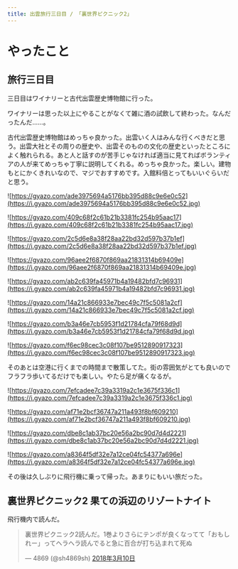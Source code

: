 ```yaml
---
title: 出雲旅行三日目 / 「裏世界ピクニック2」
---
```


# やったこと

## 旅行三日目

三日目はワイナリーと古代出雲歴史博物館に行った。

ワイナリーは思った以上にやることがなくて雑に酒の試飲して終わった。なんだったんだ……。

古代出雲歴史博物館はめっちゃ良かった。出雲いく人はみんな行くべきだと思う。出雲大社とその周りの歴史や、出雲そのものの文化の歴史といったところによく触れられる。あと人と話すのが苦手じゃなければ適当に見てればボランティアの人が来てめっちゃ丁寧に説明してくれる。めっちゃ良かった。楽しい。建物もとにかくきれいなので、マジでおすすめです。入館料倍とってもいいぐらいだと思う。

![https://gyazo.com/ade3975694a5176bb395d88c9e6e0c52](https://i.gyazo.com/ade3975694a5176bb395d88c9e6e0c52.jpg)

![https://gyazo.com/409c68f2c61b21b3381fc254b95aac17](https://i.gyazo.com/409c68f2c61b21b3381fc254b95aac17.jpg)

![https://gyazo.com/2c5d6e8a38f28aa22bd32d597b37b1ef](https://i.gyazo.com/2c5d6e8a38f28aa22bd32d597b37b1ef.jpg)

![https://gyazo.com/96aee2f6870f869aa21831314b69409e](https://i.gyazo.com/96aee2f6870f869aa21831314b69409e.jpg)

![https://gyazo.com/ab2c639fa45971b4a19482bfd7c96931](https://i.gyazo.com/ab2c639fa45971b4a19482bfd7c96931.jpg)

![https://gyazo.com/14a21c866933e7bec49c7f5c5081a2cf](https://i.gyazo.com/14a21c866933e7bec49c7f5c5081a2cf.jpg)

![https://gyazo.com/b3a46e7cb5953f1d21784cfa79f68d9d](https://i.gyazo.com/b3a46e7cb5953f1d21784cfa79f68d9d.jpg)

![https://gyazo.com/f6ec98cec3c08f107be9512890917323](https://i.gyazo.com/f6ec98cec3c08f107be9512890917323.jpg)

そのあとは空港に行くまでの時間まで散策してた。街の雰囲気がとても良いのでフラフラ歩いてるだけでも楽しい。やたら足が痛くなるが。

![https://gyazo.com/7efcadee7c39a3319a2c1e3675f336c1](https://i.gyazo.com/7efcadee7c39a3319a2c1e3675f336c1.jpg)

![https://gyazo.com/af71e2bcf36747a211a493f8bf609210](https://i.gyazo.com/af71e2bcf36747a211a493f8bf609210.jpg)

![https://gyazo.com/dbe8c1ab37bc20e56a2bc90d7d4d2221](https://i.gyazo.com/dbe8c1ab37bc20e56a2bc90d7d4d2221.jpg)

![https://gyazo.com/a8364f5df32e7a12ce04fc54377a696e](https://i.gyazo.com/a8364f5df32e7a12ce04fc54377a696e.jpg)

その後は久しぶりに飛行機に乗って帰った。あまりにもいい旅だった。

## 裏世界ピクニック2 果ての浜辺のリゾートナイト

飛行機内で読んだ。

<blockquote class="twitter-tweet" data-lang="ja"><p lang="ja" dir="ltr">裏世界ピクニック2読んだ。1巻よりさらにテンポが良くなってて「おもしれー」ってヘラヘラ読んでると急に百合が打ち込まれて死ぬ</p>&mdash; 4869 (@sh4869sh) <a href="https://twitter.com/sh4869sh/status/972464504134025216?ref_src=twsrc%5Etfw">2018年3月10日</a></blockquote>
<script async src="https://platform.twitter.com/widgets.js" charset="utf-8"></script>
